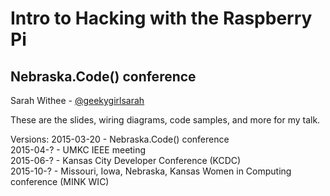 # Intro to Hacking with the Raspberry Pi
## Nebraska.Code() conference

Sarah Withee - [@geekygirlsarah](https://www.twitter.com/geekygirlsarah)

These are the slides, wiring diagrams, code samples, and more for my talk.

Versions:
2015-03-20 - Nebraska.Code() conference <br />
2015-04-?  - UMKC IEEE meeting <br />
2015-06-?  - Kansas City Developer Conference (KCDC) <br />
2015-10-?  - Missouri, Iowa, Nebraska, Kansas Women in Computing conference (MINK WIC) <br />